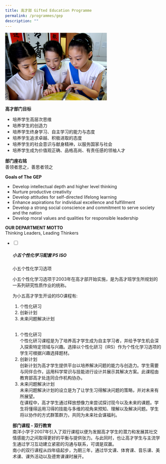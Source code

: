 ```yaml
---
title: 高才部 Gifted Education Programme
permalink: /programmes/gep
description: ""
---
```

<img src="/images/program-gep-2(new).jpeg" 
     style="width:65%">


**高才部门目标**
*   培养学生高层次思维
*   培养学生的创造力
*   培养学生终身学习、自主学习的能力与态度
*   培养学生追求卓越、积极进取的态度
*   培养学生的社会意识与献身精神，以服务国家与社会
*   培养学生成为价值观正确、品格高尚、有责任感的领袖人才

  
**部门座右铭**  
善领者思之，善思者领之  
  
**Goals of The GEP**
*   Develop intellectual depth and higher level thinking
*   Nurture productive creativity
*   Develop attitudes for self-directed lifelong learning
*   Enhance aspirations for individual excellence and fulfillment
*   Develop a strong social conscience and commitment to serve society and the nation
*   Develop moral values and qualities for responsible leadership

  
**OUR DEPARTMENT MOTTO**    
Thinking Leaders, Leading Thinkers


<ul class="jekyllcodex_accordion">
  <li>
    <input type="checkbox" id="accordion1">
		<label for="accordion1"><h5>小五个性化学习配套 P5 ISO</h5></label>
    <div>
			<p>小五个性化学习选项</p>
			<p>小五个性化学习选项于2003年在高才部开始实施，是为高才班学生所规划的一系列研究性质作业的统称。</p>
			<p>为小五高才学生开设的ISO课程有:</p>
			<ol>
				<li>个性化研习</li>
				<li>创新计划</li>
				<li>未来问题解决计划</li>
			</ol>
			<br>
			<ol>
				<li>个性化研习<br>个性化研习课程是为了培养高才学生成为自主学习者，并给予学生机会深入探索特定领域与兴趣。选择以个性化研习（IRS）作为个性化学习选项的学生可根据兴趣选择题材。</li>
				<li>创新计划<br>创新计划为高才学生提供平台以培养解决问题的能力与创造力。学生需要与同伴合作，运用科学常识与技能进行设计并展示其解决方案。此课程由教育部高才处连同合作机构协办。</li>
				<li>未来问题解决计划<br>未来问题解决计划的设立是为了让学生习得解决问题的策略，并对未来有所展望。<br>在课程中，高才学生通过释放想像力来尝试探讨现今以及未来的课题。学生将懂得运用习得的技能与多维的视角来预知、理解以及解决问题。学生将以协作的方式群策群力，共同为未来社会谋福利。</li>
			</ol>
			<p><strong>部门课程 - 双行教育</strong><br>南洋小学于2007年引入了双行课程以便为发掘高才学生的潜力和发展其社交情感能力之间取得更好的平衡与提供张力。与此同时，也让高才学生与主流学生通过学习互动建立紧密的沟通与联系，可谓是双赢。<br>南小的双行课程从四年级起步，为期三年，通过华文课、体育课、音乐课、美术课、课外活动以及德育课课时展开。</p>
